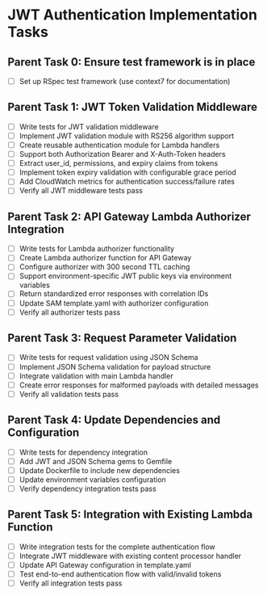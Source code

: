 # JWT Authentication Implementation Tasks

## Parent Task 0: Ensure test framework is in place

- [ ] Set up RSpec test framework (use context7 for documentation)

## Parent Task 1: JWT Token Validation Middleware

- [ ] Write tests for JWT validation middleware
- [ ] Implement JWT validation module with RS256 algorithm support
- [ ] Create reusable authentication module for Lambda handlers
- [ ] Support both Authorization Bearer and X-Auth-Token headers
- [ ] Extract user_id, permissions, and expiry claims from tokens
- [ ] Implement token expiry validation with configurable grace period
- [ ] Add CloudWatch metrics for authentication success/failure rates
- [ ] Verify all JWT middleware tests pass

## Parent Task 2: API Gateway Lambda Authorizer Integration

- [ ] Write tests for Lambda authorizer functionality
- [ ] Create Lambda authorizer function for API Gateway
- [ ] Configure authorizer with 300 second TTL caching
- [ ] Support environment-specific JWT public keys via environment variables
- [ ] Return standardized error responses with correlation IDs
- [ ] Update SAM template.yaml with authorizer configuration
- [ ] Verify all authorizer tests pass

## Parent Task 3: Request Parameter Validation

- [ ] Write tests for request validation using JSON Schema
- [ ] Implement JSON Schema validation for payload structure
- [ ] Integrate validation with main Lambda handler
- [ ] Create error responses for malformed payloads with detailed messages
- [ ] Verify all validation tests pass

## Parent Task 4: Update Dependencies and Configuration

- [ ] Write tests for dependency integration
- [ ] Add JWT and JSON Schema gems to Gemfile
- [ ] Update Dockerfile to include new dependencies
- [ ] Update environment variables configuration
- [ ] Verify dependency integration tests pass

## Parent Task 5: Integration with Existing Lambda Function

- [ ] Write integration tests for the complete authentication flow
- [ ] Integrate JWT middleware with existing content processor handler
- [ ] Update API Gateway configuration in template.yaml
- [ ] Test end-to-end authentication flow with valid/invalid tokens
- [ ] Verify all integration tests pass
